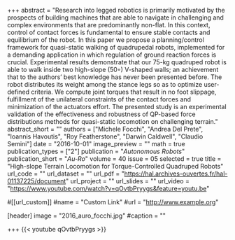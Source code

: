 +++
abstract = "Research into legged robotics is primarily motivated by the prospects of building machines that are able to navigate in challenging and complex environments that are predominantly  non-flat.  In  this  context,  control  of  contact forces is fundamental to ensure stable contacts and equilibrium of the robot. In this paper we propose a planning/control framework for quasi-static walking of quadrupedal robots, implemented for a demanding application in which regulation of ground reaction forces is crucial. Experimental results demonstrate that our 75-kg quadruped robot is able to walk inside two high-slope (50◦) V-shaped walls; an achievement that to the authors’ best knowledge has never been presented  before.  The  robot  distributes  its  weight  among  the stance legs so as to optimize user-defined criteria. We compute joint torques that result in no foot slippage, fulfillment of the unilateral constraints of the contact forces and minimization of the actuators effort. The presented study is an experimental validation of the effectiveness and robustness of QP-based force distributions methods for quasi-static locomotion on challenging terrain."
abstract_short = ""
authors = ["Michele Focchi", "Andrea Del Prete", "Ioannis Havoutis", "Roy Featherstone", "Darwin Caldwell", "Claudio Semini"]
date = "2016-10-01"
image_preview = ""
math = true
publication_types = ["2"]
publication = "*Autonomous Robots*"
publication_short = "*Au-Ro*"
volume = 40
issue = 05
selected = true
title = "High-slope Terrain Locomotion for Torque-Controlled Quadruped Robots"
url_code = ""
url_dataset = ""
url_pdf = "https://hal.archives-ouvertes.fr/hal-01137225/document"
url_project = ""
url_slides = ""
url_video = "https://www.youtube.com/watch?v=qOvtbPryygs&feature=youtu.be"

#[[url_custom]]
#name = "Custom Link"
#url = "http://www.example.org"

[header]
image = "2016_auro_focchi.jpg"
#caption = ""

+++
{{< youtube qOvtbPryygs >}}
